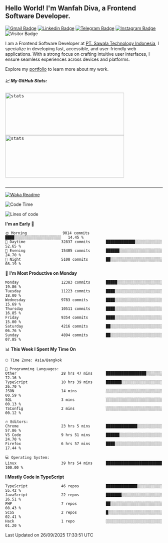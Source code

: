 ## Hello World! I'm Wanfah Diva, a Frontend Software Developer.

[![Gmail Badge](https://img.shields.io/badge/-Gmail-white?style=plastic&logo=Gmail&link=mailto:aditputrafirmansyah@gmail.com)](mailto:wanfahdivaa@gmail.com)
[![Linkedin Badge](https://img.shields.io/badge/-LinkedIn-blue?style=plastic&logo=Linkedin&link=https://www.linkedin.com/in/aditputrafirmansyah/)](https://www.linkedin.com/in/wanfahdiva/)
[![Telegram Badge](https://img.shields.io/badge/-Telegram-blue?style=plastic&logo=telegram&link=https://t.me/Adithya_13)](https://t.me/wanfahdiva)
[![Instagram Badge](https://img.shields.io/badge/-Instagram-white?style=plastic&logo=instagram&link=https://www.instagram.com/adithya_firmansyahputra/)](https://www.instagram.com/wnfhdva/)
![Visitor Badge](https://visitor-badge.laobi.icu/badge?page_id=wanfahdiva.wanfahdiva)

<p>
I am a Frontend Software Developer at <a href="https://sawala.tech" target="_blank">PT. Sawala Technology Indonesia</a>, I specialize in developing fast, accessible, and user-friendly web applications. With a strong focus on crafting intuitive user interfaces, I ensure seamless experiences across devices and platforms.

Explore my <a href="http://wanfahdiva-com.vercel.app/" target="_blank">portfolio</a> to learn more about my work.
</p>

<h5 align="left">
  
📈 **My GitHub Stats:**

</h5>

<div align="left">
<kbd>
  <img height="135em" width="380em" alt="stats" src="https://github-readme-stats-salesp07.vercel.app/api?username=wanfahdiva&count_private=true&show_icons=true&theme=react&rank_icon=github&border_radius=10&hide_title=true"></kbd>
</kbd>
<kbd>
    <img height="135em" width="380em" alt="stats" src="https://github-readme-activity-graph.vercel.app/graph?username=wanfahdiva&theme=react&hide_title=true"></kbd>
</div>

<br />

---

[![Waka Readme](https://github.com/wanfahdiva/wanfahdiva/actions/workflows/waka.yml/badge.svg)](https://github.com/wanfahdiva/wanfahdiva/actions/workflows/waka.yml)

<!--START_SECTION:waka-->
![Code Time](http://img.shields.io/badge/Code%20Time-2%2C532%20hrs%2028%20mins-blue)

![Lines of code](https://img.shields.io/badge/From%20Hello%20World%20I%27ve%20Written-22.7%20million%20lines%20of%20code-blue)

**I'm an Early 🐤** 

```text
🌞 Morning                9014 commits        ████░░░░░░░░░░░░░░░░░░░░░   14.45 % 
🌆 Daytime                32837 commits       █████████████░░░░░░░░░░░░   52.65 % 
🌃 Evening                15405 commits       ██████░░░░░░░░░░░░░░░░░░░   24.70 % 
🌙 Night                  5108 commits        ██░░░░░░░░░░░░░░░░░░░░░░░   08.19 % 
```
📅 **I'm Most Productive on Monday** 

```text
Monday                   12383 commits       █████░░░░░░░░░░░░░░░░░░░░   19.86 % 
Tuesday                  11223 commits       ████░░░░░░░░░░░░░░░░░░░░░   18.00 % 
Wednesday                9783 commits        ████░░░░░░░░░░░░░░░░░░░░░   15.69 % 
Thursday                 10511 commits       ████░░░░░░░░░░░░░░░░░░░░░   16.85 % 
Friday                   9354 commits        ████░░░░░░░░░░░░░░░░░░░░░   15.00 % 
Saturday                 4216 commits        ██░░░░░░░░░░░░░░░░░░░░░░░   06.76 % 
Sunday                   4894 commits        ██░░░░░░░░░░░░░░░░░░░░░░░   07.85 % 
```


📊 **This Week I Spent My Time On** 

```text
🕑︎ Time Zone: Asia/Bangkok

💬 Programming Languages: 
Other                    28 hrs 47 mins      ██████████████████░░░░░░░   72.16 % 
TypeScript               10 hrs 39 mins      ███████░░░░░░░░░░░░░░░░░░   26.70 % 
JSON                     14 mins             ░░░░░░░░░░░░░░░░░░░░░░░░░   00.59 % 
SQL                      3 mins              ░░░░░░░░░░░░░░░░░░░░░░░░░   00.13 % 
TSConfig                 2 mins              ░░░░░░░░░░░░░░░░░░░░░░░░░   00.12 % 

🔥 Editors: 
Chrome                   23 hrs 5 mins       ██████████████░░░░░░░░░░░   57.86 % 
VS Code                  9 hrs 51 mins       ██████░░░░░░░░░░░░░░░░░░░   24.70 % 
Firefox                  6 hrs 57 mins       ████░░░░░░░░░░░░░░░░░░░░░   17.44 % 

💻 Operating System: 
Linux                    39 hrs 54 mins      █████████████████████████   100.00 % 
```

**I Mostly Code in TypeScript** 

```text
TypeScript               46 repos            ██████████████░░░░░░░░░░░   55.42 % 
JavaScript               22 repos            ███████░░░░░░░░░░░░░░░░░░   26.51 % 
PHP                      7 repos             ██░░░░░░░░░░░░░░░░░░░░░░░   08.43 % 
SCSS                     2 repos             █░░░░░░░░░░░░░░░░░░░░░░░░   02.41 % 
Hack                     1 repo              ░░░░░░░░░░░░░░░░░░░░░░░░░   01.20 % 
```




 Last Updated on 26/09/2025 17:33:51 UTC
<!--END_SECTION:waka-->
